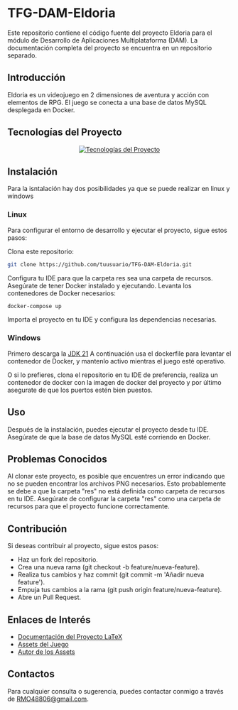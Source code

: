 # TFG-DAM-Eldoria
Este repositorio contiene el código fuente del proyecto Eldoria para el módulo de Desarrollo de Aplicaciones Multiplataforma (DAM). La documentación completa del proyecto se encuentra en un repositorio separado.

## Introducción
Eldoria es un videojuego en 2 dimensiones de aventura y acción con elementos de RPG. El juego se conecta a una base de datos MySQL desplegada en Docker.

## Tecnologías del Proyecto
<p align="center">
  <a href="https://skillicons.dev">
    <img src="https://skillicons.dev/icons?i=java,docker,idea,linux,mysql,latex" alt="Tecnologías del Proyecto" />
  </a>
</p>

## Instalación
Para la isntalación hay dos posibilidades ya que se puede realizar en linux y windows

### Linux
Para configurar el entorno de desarrollo y ejecutar el proyecto, sigue estos pasos:

Clona este repositorio:
```bash
git clone https://github.com/tuusuario/TFG-DAM-Eldoria.git
```
Configura tu IDE para que la carpeta res sea una carpeta de recursos.
Asegúrate de tener Docker instalado y ejecutando.
Levanta los contenedores de Docker necesarios:
```bash
docker-compose up
```
Importa el proyecto en tu IDE y configura las dependencias necesarias.


### Windows

Primero descarga la [JDK 21](https://www.oracle.com/java/technologies/javase/jdk21-archive-downloads.html)
A continuación usa el dockerfile para levantar el contenedor de Docker, y mantenlo activo mientras el juego esté operativo.

O si lo prefieres, clona el repositorio en tu IDE de preferencia, realiza un contenedor de docker con la imagen de docker del proyecto y por último asegurate de que los puertos estén bien puestos.

## Uso
Después de la instalación, puedes ejecutar el proyecto desde tu IDE. Asegúrate de que la base de datos MySQL esté corriendo en Docker.

## Problemas Conocidos
Al clonar este proyecto, es posible que encuentres un error indicando que no se pueden encontrar los archivos PNG necesarios. Esto probablemente se debe a que la carpeta "res" no está definida como carpeta de recursos en tu IDE. Asegúrate de configurar la carpeta "res" como una carpeta de recursos para que el proyecto funcione correctamente.

## Contribución
Si deseas contribuir al proyecto, sigue estos pasos:

- Haz un fork del repositorio.
- Crea una nueva rama (git checkout -b feature/nueva-feature).
- Realiza tus cambios y haz commit (git commit -m 'Añadir nueva feature').
- Empuja tus cambios a la rama (git push origin feature/nueva-feature).
- Abre un Pull Request.

## Enlaces de Interés
- [Documentación del Proyecto LaTeX](https://github.com/Pisa-17/documentationEldoriaTFG)
- [Assets del Juego](https://pixel-boy.itch.io/ninja-adventure-asset-pack)
- [Autor de los Assets](https://twitter.com/2Pblog1)
## Contactos
Para cualquier consulta o sugerencia, puedes contactar conmigo a través de RMO48806@gmail.com.

